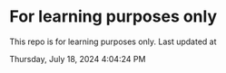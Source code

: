 # For learning purposes only
This repo is for learning purposes only.
Last updated at

Thursday, July 18, 2024 4:04:24 PM

